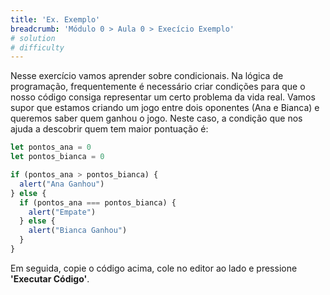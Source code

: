 ```yaml
---
title: 'Ex. Exemplo'
breadcrumb: 'Módulo 0 > Aula 0 > Execício Exemplo'
# solution
# difficulty
---
```


Nesse exercício vamos aprender sobre condicionais. Na lógica de programação, frequentemente é necessário criar condições para que o nosso código consiga representar um certo problema da vida real. Vamos supor que estamos criando um jogo entre dois oponentes (Ana e Bianca) e queremos saber quem ganhou o jogo. Neste caso, a condição que nos ajuda a descobrir quem tem maior pontuação é:

```js
let pontos_ana = 0
let pontos_bianca = 0

if (pontos_ana > pontos_bianca) {
  alert("Ana Ganhou")
} else {
  if (pontos_ana === pontos_bianca) {
    alert("Empate")
  } else {
    alert("Bianca Ganhou")
  }
}
```

Em seguida, copie o código acima, cole no editor ao lado e pressione **'Executar Código'**.